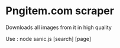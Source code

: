 # Pngitem.com scraper
Downloads all images from it in high quality

Use : node sanic.js [search] [page]
